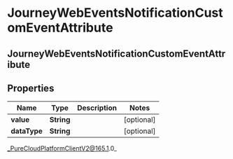 # JourneyWebEventsNotificationCustomEventAttribute

## JourneyWebEventsNotificationCustomEventAttribute

## Properties

|Name | Type | Description | Notes|
|------------ | ------------- | ------------- | -------------|
| **value** | **String** |  | [optional] |
| **dataType** | **String** |  | [optional] |



_PureCloudPlatformClientV2@165.1.0_
